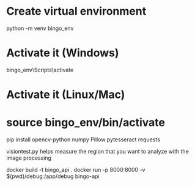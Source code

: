 # Create virtual environment
python -m venv bingo_env

# Activate it (Windows)
bingo_env\Scripts\activate

# Activate it (Linux/Mac)
# source bingo_env/bin/activate

pip install opencv-python numpy Pillow pytesseract requests


visiontest.py 
helps measure the region that you want to analyze with the image processing

docker build -t bingo_api .
docker run -p 8000:8000 -v $(pwd)/debug:/app/debug bingo-api